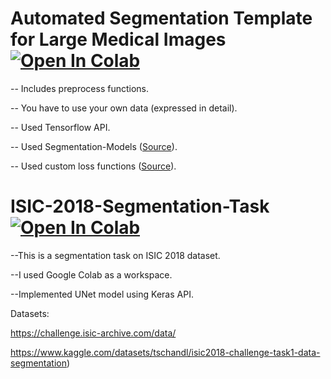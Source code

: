 # Automated Segmentation Template for Large Medical Images [![Open In Colab](https://colab.research.google.com/assets/colab-badge.svg)](https://colab.research.google.com/drive/1ak2ydOF5EMuu_YY6Ca0k5QzXI_Nr0177?usp=sharing)

-- Includes preprocess functions.

-- You have to use your own data (expressed in detail).

-- Used Tensorflow API.

-- Used Segmentation-Models ([Source](https://github.com/qubvel/segmentation_models)).

-- Used custom loss functions ([Source](https://github.com/Mr-TalhaIlyas/Loss-Functions-Package-Tensorflow-Keras-PyTorch)).







# ISIC-2018-Segmentation-Task [![Open In Colab](https://colab.research.google.com/assets/colab-badge.svg)](https://colab.research.google.com/drive/1YIaOQD7ivcB2y_nqjwj6c2DUaOx6N2DB?usp=sharing)


--This is a segmentation task on ISIC 2018 dataset.

--I used Google Colab as a workspace.

--Implemented UNet model using Keras API.

Datasets:

https://challenge.isic-archive.com/data/

https://www.kaggle.com/datasets/tschandl/isic2018-challenge-task1-data-segmentation)


